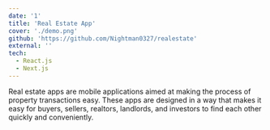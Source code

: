 ```yaml
---
date: '1'
title: 'Real Estate App'
cover: './demo.png'
github: 'https://github.com/Nightman0327/realestate'
external: ''
tech:
  - React.js
  - Next.js
---
```


Real estate apps are mobile applications aimed at making the process of property transactions easy. These apps are designed in a way that makes it easy for buyers, sellers, realtors, landlords, and investors to find each other quickly and conveniently.
